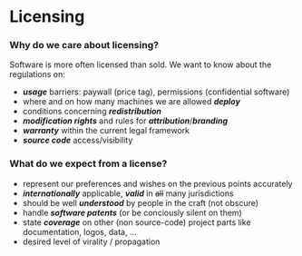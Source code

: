 # Licensing

### Why do we care about licensing?

Software is more often licensed than sold. We want to know about the regulations on:

* ___usage___ barriers: paywall (price tag), permissions (confidential software)
* where and on how many machines we are allowed ___deploy___
* conditions concerning  ___redistribution___
* ___modification rights___ and rules for ___attribution___/___branding___
* ___warranty___ within the current legal framework
* ___source code___ access/visibility

### What do we expect from a license?

* represent our preferences and wishes on the previous points accurately
* ___internationally___ applicable, ___valid___ in ~~all~~ many jurisdictions
* should be well ___understood___ by people in the craft (not obscure)
* handle ___software patents___ (or be conciously silent on them)
* state ___coverage___ on other (non source-code) project parts like documentation, logos, data, ...
* desired level of virality / propagation
